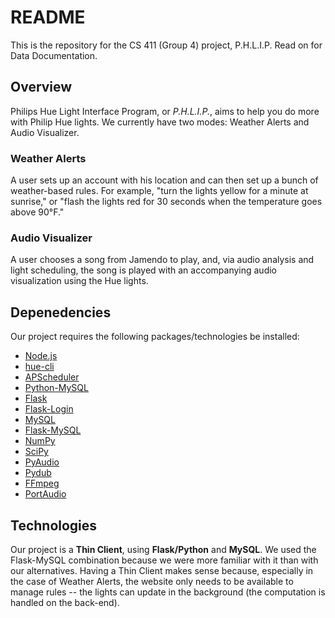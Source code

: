 # README 
This is the repository for the CS 411 (Group 4) project, P.H.L.I.P. Read on for Data Documentation.

## Overview
Philips Hue Light Interface Program, or _P.H.L.I.P._, aims to help you do more with Philip Hue lights. We currently have two modes: Weather Alerts and Audio Visualizer.

### Weather Alerts
A user sets up an account with his location and can then set up a bunch of weather-based rules. For example, "turn the lights yellow for a minute at sunrise," or "flash the lights red for 30 seconds when the temperature goes above 90°F."

### Audio Visualizer
A user chooses a song from Jamendo to play, and, via audio analysis and light scheduling, the song is played with an accompanying audio visualization using the Hue lights.  
 

## Depenedencies
Our project requires the following packages/technologies be installed:
* [Node.js](https://nodejs.org/en/)
* [hue-cli](https://github.com/bahamas10/hue-cli)
* [APScheduler](https://apscheduler.readthedocs.io/)
* [Python-MySQL](https://dev.mysql.com/downloads/connector/python/2.1.html)
* [Flask](http://flask.pocoo.org)
* [Flask-Login](https://flask-login.readthedocs.io/en/latest/)
* [MySQL](http://www.mysql.com)
* [Flask-MySQL](https://flask-mysql.readthedocs.io/en/latest/)
* [NumPy](http://www.numpy.org)
* [SciPy](https://www.scipy.org)
* [PyAudio](https://people.csail.mit.edu/hubert/pyaudio/)
* [Pydub](http://pydub.com)
* [FFmpeg](https://ffmpeg.org)
* [PortAudio](http://portaudio.com)

## Technologies
Our project is a **Thin Client**, using **Flask/Python** and **MySQL**. We used the Flask-MySQL combination because we were more familiar with it than with our alternatives. Having a Thin Client makes sense because, especially in the case of Weather Alerts, the website only needs to be available to manage rules -- the lights can update in the background (the computation is handled on the back-end). 